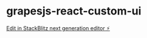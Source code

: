 # grapesjs-react-custom-ui

[Edit in StackBlitz next generation editor ⚡️](https://stackblitz.com/~/github.com/reyren18/grapesjs-react-custom-ui)